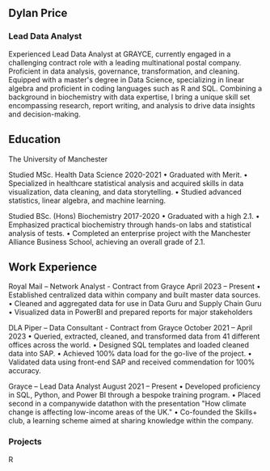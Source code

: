 ## Dylan Price

### Lead Data Analyst
Experienced Lead Data Analyst at GRAYCE, currently engaged in a challenging contract role with a leading multinational postal company. Proficient in data analysis, governance, transformation, and cleaning. Equipped with a master's degree in Data Science, specializing in linear algebra and proficient in coding languages such as R and SQL. Combining a background in biochemistry with data expertise, I bring a unique skill set encompassing research, report writing, and analysis to drive data insights and decision-making.

## Education
The University of Manchester				

Studied MSc. Health Data Science										 2020-2021
•	Graduated with Merit.
•	Specialized in healthcare statistical analysis and acquired skills in data visualization, data cleaning, and data storytelling.
•	Studied advanced statistics, linear algebra, and machine learning.

Studied BSc. (Hons) Biochemistry 										2017-2020
•	Graduated with a high 2.1.
•	Emphasized practical biochemistry through hands-on labs and statistical analysis of tests.
•	Completed an enterprise project with the Manchester Alliance Business School, achieving an overall grade of 2.1.

## Work Experience

Royal Mail – Network Analyst - Contract from Grayce					April 2023 – Present
•	Established centralized data within company and built master data sources.
•	Cleaned and aggregated data for use in Data Guru and Supply Chain Guru
•	Visualized data in PowerBI and prepared reports for major stakeholders

DLA Piper – Data Consultant - Contract from Grayce					October 2021 – April 2023
•	Queried, extracted, cleaned, and transformed data from 41 different offices across the world.
•	Designed SQL templates and loaded cleaned data into SAP.
•	Achieved 100% data load for the go-live of the project.
•	Validated data using front-end SAP and received commendation for 100% accuracy.

Grayce – Lead Data Analyst 								August 2021 – Present
•	Developed proficiency in SQL, Python, and Power BI through a bespoke training program.
•	Placed second in a companywide datathon with the presentation "How climate change is affecting low-income areas of the UK."
•	Co-founded the Skills+ club, a learning scheme aimed at sharing knowledge within the company.

### Projects

R 



